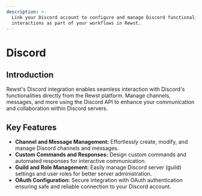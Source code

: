 ```yaml
---
description: >-
  Link your Discord account to configure and manage Discord functionality and
  interactions as part of your workflows in Rewst.
---
```


# Discord

## **Introduction**

Rewst's Discord integration enables seamless interaction with Discord's functionalities directly from the Rewst platform. Manage channels, messages, and more using the Discord API to enhance your communication and collaboration within Discord servers.

## **Key Features**

* **Channel and Message Management:** Effortlessly create, modify, and manage Discord channels and messages.
* **Custom Commands and Responses:** Design custom commands and automated responses for interactive communication.
* **Guild and Role Management:** Easily manage Discord server (guild) settings and user roles for better server administration.
* **OAuth Configuration:** Secure integration with OAuth authentication ensuring safe and reliable connection to your Discord account.

